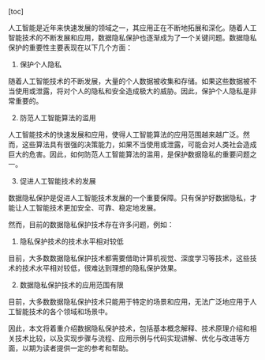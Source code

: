 
[toc]                    
                
                
人工智能是近年来快速发展的领域之一，其应用正在不断地拓展和深化。随着人工智能技术的不断发展和应用，数据隐私保护也逐渐成为了一个关键问题。数据隐私保护的重要性主要表现在以下几个方面：

1. 保护个人隐私

随着人工智能技术的不断发展，大量的个人数据被收集和存储。如果这些数据被不当使用或泄露，将对个人的隐私和安全造成极大的威胁。因此，保护个人隐私是非常重要的。

2. 防范人工智能算法的滥用

人工智能技术的快速发展和应用，使得人工智能算法的应用范围越来越广泛。然而，这些算法具有很强的决策能力，如果不当使用或泄露，可能会对人类社会造成巨大的危害。因此，如何防范人工智能算法的滥用，是保护数据隐私的重要问题之一。

3. 促进人工智能技术的发展

数据隐私保护是促进人工智能技术发展的一个重要保障。只有保护好数据隐私，才能让人工智能技术更加安全、可靠、稳定地发展。

然而，目前的数据隐私保护技术存在许多问题，例如：

1. 隐私保护技术的技术水平相对较低

目前，大多数数据隐私保护技术都需要借助计算机视觉、深度学习等技术，这些技术的技术水平相对较低，很难达到理想的隐私保护效果。

2. 数据隐私保护技术的应用范围有限

目前，大多数数据隐私保护技术只能用于特定的场景和应用，无法广泛地应用于人工智能技术的各个领域和场景中。

因此，本文将着重介绍数据隐私保护技术，包括基本概念解释、技术原理介绍和相关技术比较，以及实现步骤与流程、应用示例与代码实现讲解、优化与改进等方面，以期为读者提供一定的参考和帮助。

